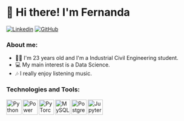 # 👋 Hi there! I'm Fernanda  

[![Linkedin](https://img.shields.io/badge/-LinkedIn-blue?style=flat&logo=Linkedin&logoColor=white)](https://www.linkedin.com/in/fernanda-saavedra-donoso/)
[![GitHub](https://img.shields.io/badge/-GitHub-black?style=flat&logo=GitHub&logoColor=white)](https://github.com/FernandaSD)

### About me:

- 👩‍🎓 I'm 23 years old and I'm a Industrial Civil Engineering student.
- 💻 My main interest is a Data Science.
- 🎶 I really enjoy listening music.

### Technologies and Tools:
<img align="left" title="Python" alt="Python" width="40px" src="https://www.vectorlogo.zone/logos/python/python-icon.svg" />
<img align="left" title="Power BI" alt="Power BI" width="40px" src="https://www.vectorlogo.zone/logos/microsoft_powerbi/microsoft_powerbi-icon.svg" />
<img align="left" title="PyTorch" alt="PyTorch" width="40px" src="https://www.vectorlogo.zone/logos/pytorch/pytorch-icon.svg" />
<img align="left" title="MySQL" alt="MySQL" width="40px" src="https://www.vectorlogo.zone/logos/mysql/mysql-icon.svg" />
<img align="left" title="PostgreSQL" alt="PostgreSQL" width="40px" src="https://www.vectorlogo.zone/logos/postgresql/postgresql-icon.svg" />
<img align="left" title="Jupyter" alt="Jupyter" width="40px" src="https://www.vectorlogo.zone/logos/jupyter/jupyter-icon.svg" />
